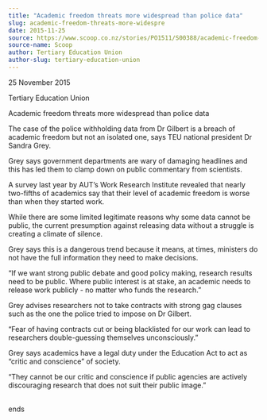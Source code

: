 ```yaml
---
title: "Academic freedom threats more widespread than police data"
slug: academic-freedom-threats-more-widespre
date: 2015-11-25
source: https://www.scoop.co.nz/stories/PO1511/S00388/academic-freedom-threats-more-widespre
source-name: Scoop
author: Tertiary Education Union
author-slug: tertiary-education-union
---
```


<p>25 November 2015</p>

<p>Tertiary Education Union</p>

<p>Academic
freedom threats more widespread than police data</p>

<p>The
case of the police withholding data from Dr Gilbert is a
breach of academic freedom but not an isolated one, says TEU
national president Dr Sandra Grey.</p>

<p>Grey says government
departments are wary of damaging headlines and this has led
them to clamp down on public commentary from scientists.</p>

<p>A
survey last year by AUT’s Work Research Institute revealed
that nearly two-fifths of academics say that their level
of academic freedom is worse than when they started
work.</p>

<p>While there are some limited legitimate reasons why
some data cannot be public, the current presumption against
releasing data without a struggle is creating a climate of
silence.</p>

<p>Grey says this is a dangerous trend because it
means, at times, ministers do not have the full information
they need to make decisions.</p>

<p>“If we want strong public
debate and good policy making, research results need to be
public.  Where public interest is at stake, an academic
needs to release work publicly - no matter who funds the
research.”<p>

<p>Grey advises researchers not to take
contracts with strong gag clauses such as the one the police
tried to impose on Dr Gilbert.</p>

<p>“Fear of having contracts
cut or being blacklisted for our work can lead to
researchers double-guessing themselves
unconsciously.”</p>

<p>Grey says academics have a legal duty
under the Education Act to act as “critic and
conscience” of society.</p>

<p>“They cannot be our critic and
conscience if public agencies are actively discouraging
research that does not suit their public
image.”</p>

<p><br>ends<p>

